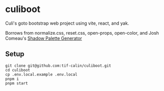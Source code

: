 # culiboot

Culi's goto bootstrap web project using vite, react, and yak.

Borrows from normalize.css, reset.css, open-props, open-color, and Josh Comeau's [Shadow Palette Generator](https://www.joshwcomeau.com/css/introducing-shadow-palette-generator/)

## Setup
```
git clone git@github.com:tif-calin/culiboot.git
cd culiboot
cp .env.local.example .env.local
pnpm i
pnpm start
```
